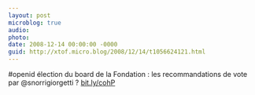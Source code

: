 ```yaml
---
layout: post
microblog: true
audio: 
photo: 
date: 2008-12-14 00:00:00 -0000
guid: http://xtof.micro.blog/2008/12/14/t1056624121.html
---
```

#openid élection du board de la Fondation :  les recommandations de vote par @snorrigiorgetti  ? [bit.ly/cohP](http://bit.ly/cohP)
